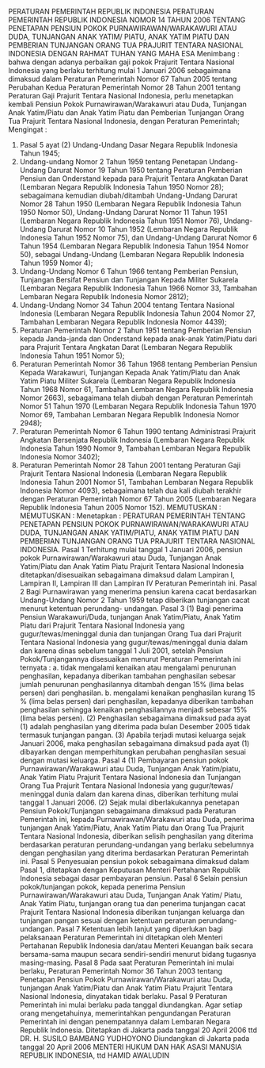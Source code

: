  PERATURAN PEMERINTAH REPUBLIK INDONESIA PERATURAN PEMERINTAH REPUBLIK INDONESIA NOMOR 14 TAHUN 2006 TENTANG PENETAPAN PENSIUN POKOK PURNAWIRAWAN/WARAKAWURI ATAU DUDA, TUNJANGAN ANAK YATIM/ PIATU, ANAK YATIM PIATU DAN PEMBERIAN TUNJANGAN ORANG TUA PRAJURIT TENTARA NASIONAL INDONESIA
DENGAN RAHMAT TUHAN YANG MAHA ESA
Menimbang :
 bahwa dengan adanya perbaikan gaji pokok Prajurit Tentara Nasional Indonesia yang berlaku terhitung mulai 1 Januari 2006 sebagaimana dimaksud dalam Peraturan Pemerintah Nomor 67 Tahun 2005 tentang Perubahan Kedua Peraturan Pemerintah Nomor 28 Tahun 2001 tentang Peraturan Gaji Prajurit Tentara Nasional Indonesia, perlu menetapkan kembali Pensiun Pokok Purnawirawan/Warakawuri atau Duda, Tunjangan Anak Yatim/Piatu dan Anak Yatim Piatu dan Pemberian Tunjangan Orang Tua Prajurit Tentara Nasional Indonesia, dengan Peraturan Pemerintah;
Mengingat :

1. Pasal 5 ayat (2) Undang-Undang Dasar Negara Republik Indonesia Tahun 1945;
2. Undang-undang Nomor 2 Tahun 1959 tentang Penetapan Undang-Undang Darurat Nomor 19 Tahun 1950 tentang Peraturan Pemberian Pensiun dan Onderstand kepada para Prajurit Tentara Angkatan Darat (Lembaran Negara Republik Indonesia Tahun 1950 Nomor 28); sebagaimana kemudian diubah/ditambah Undang-Undang Darurat Nomor 28 Tahun 1950 (Lembaran Negara Republik Indonesia Tahun 1950 Nomor 50), Undang-Undang Darurat Nomor 11 Tahun 1951 (Lembaran Negara Republik Indonesia Tahun 1951 Nomor 76), Undang-Undang Darurat Nomor 10 Tahun 1952 (Lembaran Negara Republik Indonesia Tahun 1952 Nomor 75), dan Undang-Undang Darurat Nomor 6 Tahun 1954 (Lembaran Negara Republik Indonesia Tahun 1954 Nomor 50), sebagai Undang-Undang (Lembaran Negara Republik Indonesia Tahun 1959 Nomor 4);
3. Undang-Undang Nomor 6 Tahun 1966 tentang Pemberian Pensiun, Tunjangan Bersifat Pensiun dan Tunjangan Kepada Militer Sukarela (Lembaran Negara Republik Indonesia Tahun 1966 Nomor 33, Tambahan Lembaran Negara Republik Indonesia Nomor 2812);
4. Undang-Undang Nomor 34 Tahun 2004 tentang Tentara Nasional Indonesia (Lembaran Negara Republik Indonesia Tahun 2004 Nomor 27, Tambahan Lembaran Negara Republik Indonesia Nomor 4439);
5. Peraturan Pemerintah Nomor 2 Tahun 1951 tentang Pemberian Pensiun kepada Janda-janda dan Onderstand kepada anak-anak Yatim/Piatu dari para Prajurit Tentara Angkatan Darat (Lembaran Negara Republik Indonesia Tahun 1951 Nomor 5);
6. Peraturan Pemerintah Nomor 36 Tahun 1968 tentang Pemberian Pensiun Kepada Warakawuri, Tunjangan Kepada Anak Yatim/Piatu dan Anak Yatim Piatu Militer Sukarela (Lembaran Negara Republik Indonesia Tahun 1968 Nomor 61, Tambahan Lembaran Negara Republik Indonesia Nomor 2663), sebagaimana telah diubah dengan Peraturan Pemerintah Nomor 51 Tahun 1970 (Lembaran Negara Republik Indonesia Tahun 1970 Nomor 69, Tambahan Lembaran Negara Republik Indonesia Nomor 2948);
7. Peraturan Pemerintah Nomor 6 Tahun 1990 tentang Administrasi Prajurit Angkatan Bersenjata Republik Indonesia (Lembaran Negara Republik Indonesia Tahun 1990 Nomor 9, Tambahan Lembaran Negara Republik Indonesia Nomor 3402);
8. Peraturan Pemerintah Nomor 28 Tahun 2001 tentang Peraturan Gaji Prajurit Tentara Nasional Indonesia (Lembaran Negara Republik Indonesia Tahun 2001 Nomor 51, Tambahan Lembaran Negara Republik Indonesia Nomor 4093), sebagaimana telah dua kali diubah terakhir dengan Peraturan Pemerintah Nomor 67 Tahun 2005 (Lembaran Negara Republik Indonesia Tahun 2005 Nomor 152).
MEMUTUSKAN :
MEMUTUSKAN :
 Menetapkan : PERATURAN PEMERINTAH TENTANG PENETAPAN PENSIUN POKOK PURNAWIRAWAN/WARAKAWURI ATAU DUDA, TUNJANGAN ANAK YATIM/PIATU, ANAK YATIM PIATU DAN PEMBERIAN TUNJANGAN ORANG TUA PRAJURIT TENTARA NASIONAL INDONESIA.
Pasal 1
Terhitung mulai tanggal 1 Januari 2006, pensiun pokok Purnawirawan/Warakawuri atau Duda, Tunjangan Anak Yatim/Piatu dan Anak Yatim Piatu Prajurit Tentara Nasional Indonesia ditetapkan/disesuaikan sebagaimana dimaksud dalam Lampiran I, Lampiran II, Lampiran III dan Lampiran IV Peraturan Pemerintah ini.
Pasal 2
Bagi Purnawirawan yang menerima pensiun karena cacat berdasarkan Undang-Undang Nomor 2 Tahun 1959 tetap diberikan tunjangan cacat menurut ketentuan perundang- undangan.
Pasal 3
(1) Bagi penerima Pensiun Warakawuri/Duda, tunjangan Anak Yatim/Piatu, Anak Yatim Piatu dari Prajurit Tentara Nasional Indonesia yang gugur/tewas/meninggal dunia dan tunjangan Orang Tua dari Prajurit Tentara Nasional Indonesia yang gugur/tewas/meninggal dunia dalam dan karena dinas sebelum tanggal 1 Juli 2001, setelah Pensiun Pokok/Tunjangannya disesuaikan menurut Peraturan Pemerintah ini ternyata :
a. tidak mengalami kenaikan atau mengalami penurunan penghasilan, kepadanya diberikan tambahan penghasilan sebesar jumlah penurunan penghasilannya ditambah dengan 15% (lima belas persen) dari penghasilan.
b. mengalami kenaikan penghasilan kurang 15 % (lima belas persen) dari penghasilan, kepadanya diberikan tambahan penghasilan sehingga kenaikan penghasilannya menjadi sebesar 15% (lima belas persen).
(2) Penghasilan sebagaimana dimaksud pada ayat (1) adalah penghasilan yang diterima pada bulan Desember 2005 tidak termasuk tunjangan pangan.
(3) Apabila terjadi mutasi keluarga sejak Januari 2006, maka penghasilan sebagaimana dimaksud pada ayat (1) dibayarkan dengan memperhitungkan perubahan penghasilan sesuai dengan mutasi keluarga.
Pasal 4
(1) Pembayaran pensiun pokok Purnawirawan/Warakawuri atau Duda, Tunjangan Anak Yatim/piatu, Anak Yatim Piatu Prajurit Tentara Nasional Indonesia dan Tunjangan Orang Tua Prajurit Tentara Nasional Indonesia yang gugur/tewas/ meninggal dunia dalam dan karena dinas, diberikan terhitung mulai tanggal 1 Januari 2006.
(2) Sejak mulai diberlakukannya penetapan Pensiun Pokok/Tunjangan sebagaimana dimaksud pada Peraturan Pemerintah ini, kepada Purnawirawan/Warakawuri atau Duda, penerima tunjangan Anak Yatim/Piatu, Anak Yatim Piatu dan Orang Tua Prajurit Tentara Nasional Indonesia, diberikan selisih penghasilan yang diterima berdasarkan peraturan perundang-undangan yang berlaku sebelumnya dengan penghasilan yang diterima berdasarkan Peraturan Pemerintah ini.
Pasal 5
Penyesuaian pensiun pokok sebagaimana dimaksud dalam Pasal 1, ditetapkan dengan Keputusan Menteri Pertahanan Republik Indonesia sebagai dasar pembayaran pensiun.
Pasal 6
Selain pensiun pokok/tunjangan pokok, kepada penerima Pensiun Purnawirawan/Warakawuri atau Duda, Tunjangan Anak Yatim/ Piatu, Anak Yatim Piatu, tunjangan orang tua dan penerima tunjangan cacat Prajurit Tentara Nasional Indonesia diberikan tunjangan keluarga dan tunjangan pangan sesuai dengan ketentuan peraturan perundang-undangan.
Pasal 7
Ketentuan lebih lanjut yang diperlukan bagi pelaksanaan Peraturan Pemerintah ini ditetapkan oleh Menteri Pertahanan Republik Indonesia dan/atau Menteri Keuangan baik secara bersama-sama maupun secara sendiri-sendiri menurut bidang tugasnya masing-masing.
Pasal 8
Pada saat Peraturan Pemerintah ini mulai berlaku, Peraturan Pemerintah Nomor 36 Tahun 2003 tentang Penetapan Pensiun Pokok Purnawirawan/Warakawuri atau Duda, tunjangan Anak Yatim/Piatu dan Anak Yatim Piatu Prajurit Tentara Nasional Indonesia, dinyatakan tidak berlaku.
Pasal 9
Peraturan Pemerintah ini mulai berlaku pada tanggal diundangkan.
Agar setiap orang mengetahuinya, memerintahkan pengundangan Peraturan Pemerintah ini dengan penempatannya dalam Lembaran Negara Republik Indonesia. Ditetapkan di Jakarta pada tanggal 20 April 2006 ttd DR. H. SUSILO BAMBANG YUDHOYONO Diundangkan di Jakarta pada tanggal 20 April 2006 MENTERI HUKUM DAN HAK ASASI MANUSIA REPUBLIK INDONESIA, ttd HAMID AWALUDIN